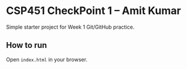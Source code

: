 # CSP451 CheckPoint 1 – Amit Kumar

Simple starter project for Week 1 Git/GitHub practice.

## How to run
Open `index.html` in your browser.
